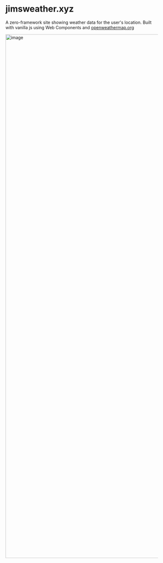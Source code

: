 # jimsweather.xyz

A zero-framework site showing weather data for the user's location. Built with vanilla js using Web Components and [openweathermap.org](https://openweathermap.org/)

<img width="1728" alt="image" src="https://user-images.githubusercontent.com/7976925/180467432-cd5e9592-4c2d-4858-913d-8882bf9a1362.png">
